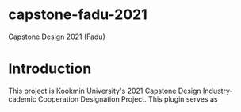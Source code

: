 # capstone-fadu-2021 
Capstone Design 2021 (Fadu) 

# Introduction 
This project is Kookmin University's 2021 Capstone Design Industry-cademic  Cooperation Designation Project. 
This plugin serves as
